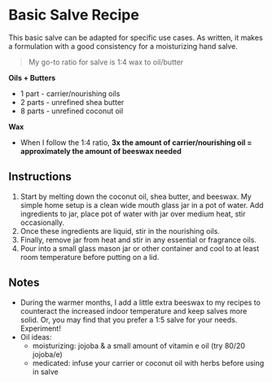# Basic Salve Recipe

This basic salve can be adapted for specific use cases. As written, it makes a formulation with a good consistency for a moisturizing hand salve.

> My go-to ratio for salve is 1:4 wax to oil/butter 
 
**Oils + Butters**
- 1 part - carrier/nourishing oils
- 2 parts - unrefined shea butter 
- 8 parts - unrefined coconut oil

**Wax**
- When I follow the 1:4 ratio, **3x the amount of carrier/nourishing oil = approximately the amount of beeswax needed**

## Instructions
1. Start by melting down the coconut oil, shea butter, and beeswax. My simple home setup is a clean wide mouth glass jar in a pot of water. Add ingredients to jar, place pot of water with jar over medium heat, stir occasionally.
2. Once these ingredients are liquid, stir in the nourishing oils.
3. Finally, remove jar from heat and stir in any essential or fragrance oils.
4. Pour into a small glass mason jar or other container and cool to at least room temperature before putting on a lid.

## Notes
- During the warmer months, I add a little extra beeswax to my recipes to counteract the increased indoor temperature and keep salves more solid. Or, you may find that you prefer a 1:5 salve for your needs. Experiment! 
- Oil ideas: 
  -   moisturizing: jojoba & a small amount of vitamin e oil (try 80/20 jojoba/e)
  -   medicated: infuse your carrier or coconut oil with herbs before using in salve
